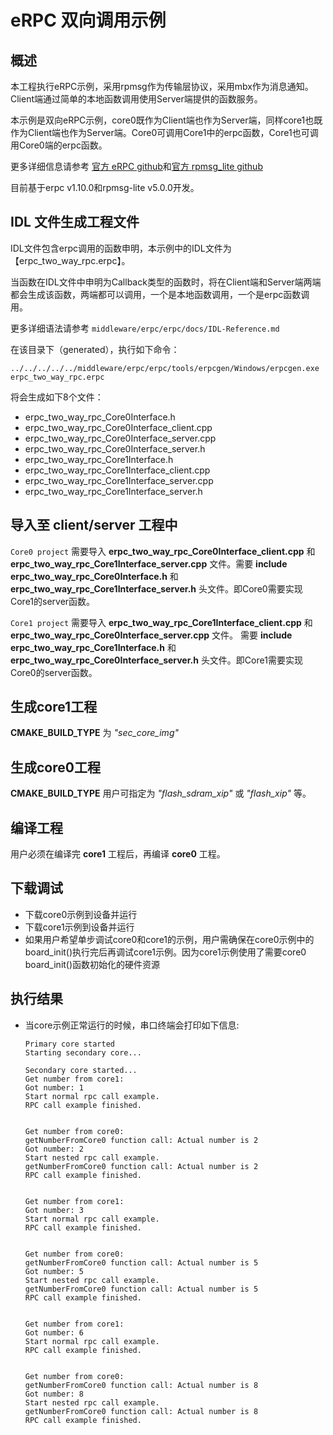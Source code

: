# eRPC 双向调用示例

## 概述

本工程执行eRPC示例，采用rpmsg作为传输层协议，采用mbx作为消息通知。Client端通过简单的本地函数调用使用Server端提供的函数服务。

本示例是双向eRPC示例，core0既作为Client端也作为Server端，同样core1也既作为Client端也作为Server端。Core0可调用Core1中的erpc函数，Core1也可调用Core0端的erpc函数。

更多详细信息请参考 [官方 eRPC github](https://github.com/EmbeddedRPC/erpc)和[官方 rpmsg_lite github](https://github.com/NXPmicro/rpmsg-lite)

目前基于erpc v1.10.0和rpmsg-lite v5.0.0开发。

## IDL 文件生成工程文件
IDL文件包含erpc调用的函数申明，本示例中的IDL文件为【erpc_two_way_rpc.erpc】。

当函数在IDL文件中申明为Callback类型的函数时，将在Client端和Server端两端都会生成该函数，两端都可以调用，一个是本地函数调用，一个是erpc函数调用。

更多详细语法请参考 `middleware/erpc/erpc/docs/IDL-Reference.md`

在该目录下（generated），执行如下命令：
```
../../../../../middleware/erpc/erpc/tools/erpcgen/Windows/erpcgen.exe erpc_two_way_rpc.erpc
```

将会生成如下8个文件：
 - erpc_two_way_rpc_Core0Interface.h
 - erpc_two_way_rpc_Core0Interface_client.cpp
 - erpc_two_way_rpc_Core0Interface_server.cpp
 - erpc_two_way_rpc_Core0Interface_server.h
 - erpc_two_way_rpc_Core1Interface.h
 - erpc_two_way_rpc_Core1Interface_client.cpp
 - erpc_two_way_rpc_Core1Interface_server.cpp
 - erpc_two_way_rpc_Core1Interface_server.h


## 导入至 client/server 工程中

`Core0 project` 需要导入 __erpc_two_way_rpc_Core0Interface_client.cpp__ 和 __erpc_two_way_rpc_Core1Interface_server.cpp__ 文件。需要 __include__ __erpc_two_way_rpc_Core0Interface.h__ 和 __erpc_two_way_rpc_Core1Interface_server.h__ 头文件。即Core0需要实现Core1的server函数。


`Core1 project` 需要导入 __erpc_two_way_rpc_Core1Interface_client.cpp__ 和 __erpc_two_way_rpc_Core0Interface_server.cpp__ 文件。 需要 __include__ __erpc_two_way_rpc_Core1Interface.h__ 和 __erpc_two_way_rpc_Core0Interface_server.h__ 头文件。即Core1需要实现Core0的server函数。

## 生成core1工程
__CMAKE_BUILD_TYPE__ 为 *"sec_core_img"*

## 生成core0工程
__CMAKE_BUILD_TYPE__ 用户可指定为 *"flash_sdram_xip"* 或 *"flash_xip"* 等。

## 编译工程
用户必须在编译完 __core1__ 工程后，再编译 __core0__ 工程。

## 下载调试
- 下载core0示例到设备并运行
- 下载core1示例到设备并运行
- 如果用户希望单步调试core0和core1的示例，用户需确保在core0示例中的board_init()执行完后再调试core1示例。因为core1示例使用了需要core0 board_init()函数初始化的硬件资源

## 执行结果
- 当core示例正常运行的时候，串口终端会打印如下信息:
    ```console
    Primary core started
    Starting secondary core...

    Secondary core started...
    Get number from core1:
    Got number: 1
    Start normal rpc call example.
    RPC call example finished.


    Get number from core0:
    getNumberFromCore0 function call: Actual number is 2
    Got number: 2
    Start nested rpc call example.
    getNumberFromCore0 function call: Actual number is 2
    RPC call example finished.


    Get number from core1:
    Got number: 3
    Start normal rpc call example.
    RPC call example finished.


    Get number from core0:
    getNumberFromCore0 function call: Actual number is 5
    Got number: 5
    Start nested rpc call example.
    getNumberFromCore0 function call: Actual number is 5
    RPC call example finished.


    Get number from core1:
    Got number: 6
    Start normal rpc call example.
    RPC call example finished.


    Get number from core0:
    getNumberFromCore0 function call: Actual number is 8
    Got number: 8
    Start nested rpc call example.
    getNumberFromCore0 function call: Actual number is 8
    RPC call example finished.
    ```